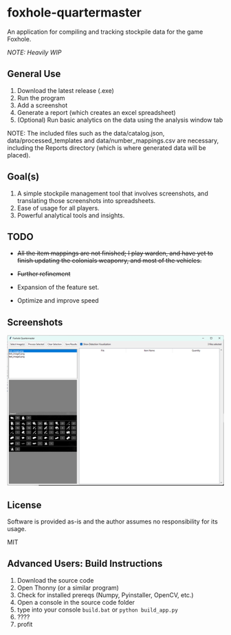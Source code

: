 # foxhole-quartermaster
An application for compiling and tracking stockpile data for the game Foxhole.

*NOTE: Heavily WIP*

## General Use

1) Download the latest release (.exe)
2) Run the program
3) Add a screenshot
4) Generate a report (which creates an excel spreadsheet)
5) (Optional) Run basic analytics on the data using the analysis window tab

NOTE: The included files such as the data/catalog.json, data/processed_templates and data/number_mappings.csv are necessary, including the Reports directory (which is where generated data will be placed).

## Goal(s)

1) A simple stockpile management tool that involves screenshots, and translating those screenshots into spreadsheets.
2) Ease of usage for all players.
3) Powerful analytical tools and insights.

## TODO

- ~~All the item mappings are not finished; I play warden, and have yet to finish updating the colonials weaponry, and most of the vehicles.~~

- ~~Further refinement~~

- Expansion of the feature set.

- Optimize and improve speed

## Screenshots

![The current GUI](sample1.png)

## License

Software is provided as-is and the author assumes no responsibility for its usage.

MIT

## Advanced Users: Build Instructions

1) Download the source code
2) Open Thonny (or a similar program)
3) Check for installed prereqs (Numpy, Pyinstaller, OpenCV, etc.)
4) Open a console in the source code folder
5) type into your console `build.bat` or `python build_app.py`
6) ????
7) profit
